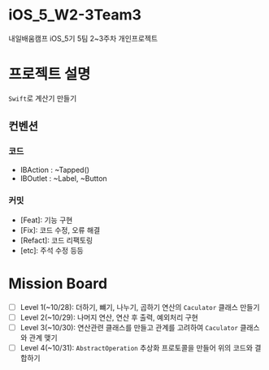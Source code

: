 # iOS_5_W2-3Team3
내일배움캠프 iOS_5기 5팀 2~3주차 개인프로젝트

# 프로젝트 설명
`Swift`로 계산기 만들기

## 컨벤션

### 코드
 - IBAction : ~Tapped()
 - IBOutlet : ~Label, ~Button

### 커밋

- [Feat]: 기능 구현
- [Fix]: 코드 수정, 오류 해결
- [Refact]: 코드 리팩토링
- [etc]: 주석 수정 등등

# Mission Board
- [ ] Level 1(~10/28): 더하기, 뺴기, 나누기, 곱하기 연산의 `Caculator` 클래스 만들기
- [ ] Level 2(~10/29): 나머지 연산, 연산 후 출력, 예외처리 구현
- [ ] Level 3(~10/30): 연산관련 클래스를 만들고 관계를 고려하여 `Caculator` 클래스와 관계 맺기
- [ ] Level 4(~10/31): `AbstractOperation` 추상화 프로토콜을 만들어 위의 코드와 결합하기
